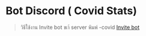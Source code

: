 # Bot Discord ( Covid Stats)
> วิธีใช้งาน 
> Invite bot ขเา้ server พิมพ์ -covid
[Invite bot](https://discord.com/oauth2/authorize?client_id=710709959087751270&scope=bot&permissions=8)
